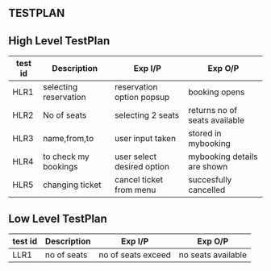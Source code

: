 TESTPLAN
---
High Level TestPlan
---
|      test id     |     Description     |    Exp I/P     |     Exp O/P    |
|------------------| --------------------| ---------------| ---------------|
|      HLR1        |   selecting reservation |   reservation option popsup  | booking opens  |
|      HLR2        |     No of seats     | selecting 2 seats| returns no of seats available|
|      HLR3        | name,from,to       |  user input taken| stored in mybooking|
|      HLR4        | to check my bookings| user select desired option| mybooking details are shown|
|      HLR5        | changing ticket| cancel ticket from menu| succesfully cancelled|


Low Level TestPlan
---
|      test id     |     Description     |    Exp I/P     |     Exp O/P    |
|------------------| --------------------| ---------------| ---------------|
|      LLR1        |   no of seats   |   no of seats exceed  | no seats available  |
